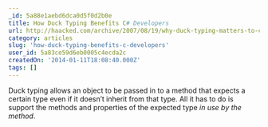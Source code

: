```yaml
---
_id: 5a88e1aebd6dca0d5f0d2b0e
title: How Duck Typing Benefits C# Developers
url: http://haacked.com/archive/2007/08/19/why-duck-typing-matters-to-c-developers.aspx/
category: articles
slug: 'how-duck-typing-benefits-c-developers'
user_id: 5a83ce59d6eb0005c4ecda2c
createdOn: '2014-01-11T18:08:40.000Z'
tags: []
---
```


Duck typing allows an object to be passed in to a method that expects a certain type even if it doesn’t inherit from that type. All it has to do is support the methods and properties of the expected type <em>in use by the method</em>.
